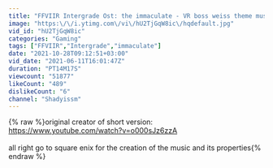 ```yaml
---
title: "FFVIIR Intergrade Ost: the immaculate - VR boss weiss theme music extended"
image: "https:\/\/i.ytimg.com\/vi\/hU2TjGqW8ic\/hqdefault.jpg"
vid_id: "hU2TjGqW8ic"
categories: "Gaming"
tags: ["FFVIIR","Intergrade","immaculate"]
date: "2021-10-28T09:12:51+03:00"
vid_date: "2021-06-11T16:01:47Z"
duration: "PT14M17S"
viewcount: "51877"
likeCount: "489"
dislikeCount: "6"
channel: "Shadyissm"
---
```

{% raw %}original creator of short version: <a rel="nofollow" target="blank" href="https://www.youtube.com/watch?v=o000sJz6zzA">https://www.youtube.com/watch?v=o000sJz6zzA</a><br /><br />all right go to square enix for the creation of the music and its properties{% endraw %}
